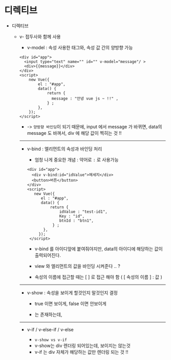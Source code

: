 # 디렉티브

- 디렉티브

    - v- 접두사와 함께 사용

        - v-model : 속성 사용한 태그와, 속성 값 간의 양방향 가능 
        ```
        <div id="app">
          <input type="text" name="" id="" v-model="message"/ >
          <div>{{message}}</div>
        </div>
        <script>
            new Vue({
                el : "#app",
                data() {
                    return {
                      message : "안녕 vue js ~ !!" , 
                    } ; 
                },
            });
        </script>
        ``` 
        - -> `양방향 바인딩`이 되기 때문에, input 에서 message 가 바뀌면, data의 message 도 바껴서, div 에 해당 값이 찍히는 것 !! 

        ---
        - v-bind : 엘리먼트의 속성과 바인딩 처리 
          
            - 엄청 나게 중요한 개념  : 약어로 `:` 로 사용가능 
            ```
            <div id="app">
              <div v-bind:id="idValue">메세지</div>
              <button>버튼</button>
            </div>
            <script>
               new Vue({
                  el : "#app",
                  data() {
                      return {
                          idValue : "test-id1", 
                          Key : "id",
                          btnId : "btn1",
                       } ; 
                   },
                 });
             </script>
             ```
             - v-bind 를 아이디앞에 붙여줘야지만, data의 아이디에 해당하는 값이 출력되어진다. 
             
             - view 와 엘리먼트의 값을 바인딩 시켜준다 .. ? 

             - 속성의 이름에 접근할 때는 [ ] 로 접근 해야 함 ( [ 속성의 이름 ] : 값 )
        ---
        - v-show : 속성을 보이게 할것인지 말것인지 결정 

             - true 이면 보이게, false 이면 안보이게 

             - <div> 는 존재하는데, <div style="display: none" 으로 설정되어서 안보이는 것> 
                - 즉, div 가 렌더링은 됨 !!!
        ---
        - v-if / v-else-if / v-else  
            
            - `v-show vs v-if`
            - v-show는 div 렌더링 되어있는데, 보이지는 않는것 
            - v-if 는 div 자체가 해당하는 값만 렌더링 되는 것 !!
    
